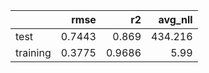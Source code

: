 |          |   rmse |     r2 |   avg_nll |
|:---------|-------:|-------:|----------:|
| test     | 0.7443 | 0.869  |   434.216 |
| training | 0.3775 | 0.9686 |     5.99  |